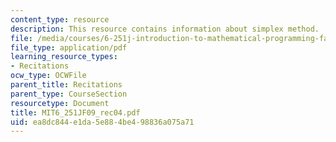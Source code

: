 ```yaml
---
content_type: resource
description: This resource contains information about simplex method.
file: /media/courses/6-251j-introduction-to-mathematical-programming-fall-2009/ea8dc844e1da5e884be498836a075a71_MIT6_251JF09_rec04.pdf
file_type: application/pdf
learning_resource_types:
- Recitations
ocw_type: OCWFile
parent_title: Recitations
parent_type: CourseSection
resourcetype: Document
title: MIT6_251JF09_rec04.pdf
uid: ea8dc844-e1da-5e88-4be4-98836a075a71
---
```

